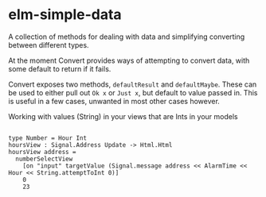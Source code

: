 # elm-simple-data
A collection of methods for dealing with data and simplifying converting between different types.

At the moment Convert provides ways of attempting to convert data, with some default to return if it fails.

Convert exposes two methods, `defaultResult` and `defaultMaybe`. These can be used to either pull out `Ok x` or `Just x`, but default to value passed in. This is useful in a few cases, unwanted in most other cases however.


Working with values (String) in your views that are Ints in your models

```

type Number = Hour Int
hoursView : Signal.Address Update -> Html.Html
hoursView address = 
  numberSelectView 
    [on "input" targetValue (Signal.message address << AlarmTime << Hour << String.attemptToInt 0)] 
    0
    23
```
